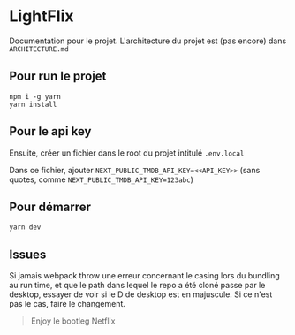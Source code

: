 # LightFlix

Documentation pour le projet.
L'architecture du projet est (pas encore) dans `ARCHITECTURE.md`


## Pour run le projet

```
npm i -g yarn
yarn install
```

## Pour le api key

Ensuite, créer un fichier dans le root du projet intitulé `.env.local`

Dans ce fichier, ajouter `NEXT_PUBLIC_TMDB_API_KEY=<<API_KEY>>` (sans quotes, comme `NEXT_PUBLIC_TMDB_API_KEY=123abc`)

## Pour démarrer

```
yarn dev
```
## Issues

Si jamais webpack throw une erreur concernant le casing lors du bundling au run time, et que le path dans lequel le repo a été cloné passe par le desktop, essayer de voir si le D de desktop est en majuscule. Si ce n'est pas le cas, faire le changement.

> Enjoy le bootleg Netflix